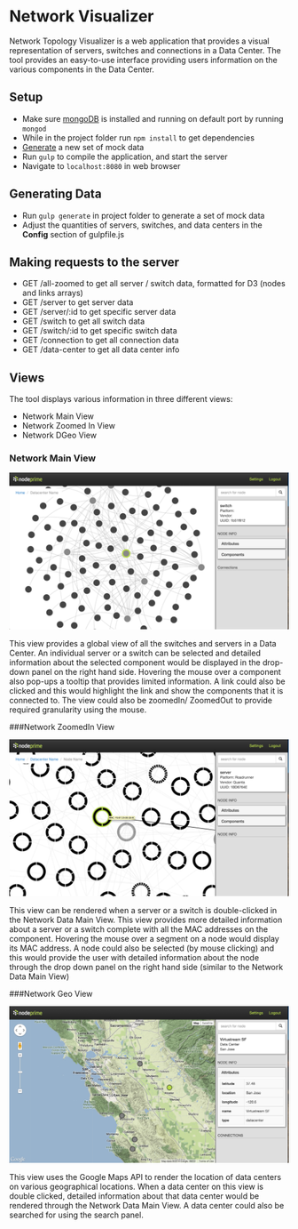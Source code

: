 # Network Visualizer
Network Topology Visualizer is a web application that provides a visual representation of servers, switches and connections in a Data Center. The tool provides an easy-to-use interface providing users information on the various components in the Data Center.



## Setup
* Make sure [mongoDB](http://www.mongodb.org/) is installed and running on default port by running `mongod`
* While in the project folder run `npm install` to get dependencies
* [Generate](https://github.com/NodePrime/hackreactorproject/edit/develop/README.md#generating-data) a new set of mock data
* Run `gulp` to compile the application, and start the server
* Navigate to `localhost:8080` in web browser

## Generating Data
* Run `gulp generate` in project folder to generate a set of mock data
* Adjust the quantities of servers, switches, and data centers in the **Config** section of gulpfile.js

## Making requests to the server
* GET /all-zoomed to get all server / switch data, formatted for D3 (nodes and links arrays)
* GET /server to get server data
* GET /server/:id to get specific server data
* GET /switch to get all switch data
* GET /switch/:id to get specific switch data
* GET /connection to get all connection data
* GET /data-center to get all data center info

## Views

The tool displays various information in three different views:
* Network Main View
* Network Zoomed In View
* Network DGeo View

### Network Main View

![](public/img/main-view.png)

This view provides a global view of all the switches and servers in a Data Center. An individual server or a switch can be selected and detailed information about the selected component would be displayed in the drop-down panel on the right hand side. Hovering the mouse over a component also pop-ups a tooltip that provides limited information. A link could also be clicked and this would highlight the link and show the components that it is connected to. The view could also be zoomedIn/ ZoomedOut to provide required granularity using the mouse.

###Network ZoomedIn View

![](public/img/zoomedin-view.png)

This view can be rendered when a server or a switch is double-clicked in the Network Data Main View. This view provides more detailed information about a server or a switch complete with all the MAC addresses on the component. Hovering the mouse over a segment on a node would display its MAC address. A node could also be selected (by mouse clicking) and this would provide the user with detailed information about the node through the drop down panel on the right hand side (similar to the Network Data Main View)

###Network Geo View

![](public/img/geo-view.png)

This view uses the Google Maps API to render the location of data centers on various geographical locations. When a data center on this view is double clicked, detailed information about that data center would be rendered through the Network Data Main View. A data center could also be searched for using the search panel.

